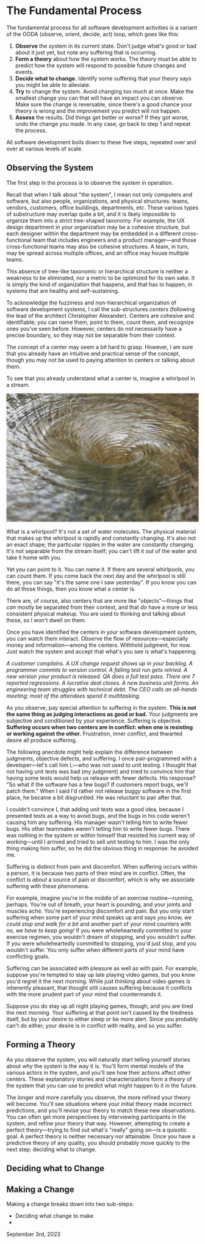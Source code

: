 # The Fundamental Process

The fundamental process for all software development activities is a variant of the OODA (observe, orient, decide, act) loop, which goes like this:

1. **Observe** the system in its current state. Don't judge what's good or bad about it just yet, but note any suffering that is occurring.
2. **Form a theory** about how the system works. The theory must be able to predict how the system will respond to possible future changes and events.
3. **Decide what to change.** Identify some suffering that your theory says you might be able to alleviate.
3. **Try** to change the system. Avoid changing too much at once. Make the smallest change you can that will have an impact you can observe. Make sure the change is reversable, since there's a good chance your theory is wrong and the improvement you predict will not happen.
4. **Assess** the results. Did things get better or worse? If they got worse, undo the change you made. In any case, go back to step 1 and repeat the process.

All software development boils down to these five steps, repeated over and over at various levels of scale.

## Observing the System

The first step in the process is to observe the system in operation.

Recall that when I talk about "the system", I mean not only computers and software, but also people, organizations, and physical structures: teams, vendors, customers, office buildings, departments, etc. These various types of substructure may overlap quite a bit, and it is likely impossible to organize them into a strict tree-shaped taxonomy. For example, the UX design department in your organization may be a cohesive structure, but each designer within the department may be embedded in a different cross-functional team that includes engineers and a product manager—and those cross-functional teams may also be cohesive structures. A team, in turn, may be spread across multiple offices, and an office may house multiple teams.

This absence of tree-like taxonomic or hierarchical structure is neither a weakness to be eliminated, nor a metric to be optimized for its own sake. It is simply the kind of organization that happens, and that has to happen, in systems that are healthy and self-sustaining.

To acknowledge the fuzziness and non-hierarchical organization of software development systems, I call the sub-structures _centers_ (following the lead of the architect Christopher Alexander). Centers are cohesive and identifiable; you can name them, point to them, count them, and recognize ones you've seen before. However, centers do not necessarily have a precise boundary, so they may not be separable from their context.

The concept of a center may seem a bit hard to grasp. However, I am sure that you already have an intuitive and practical sense of the concept, though you may not be used to paying attention to centers or talking about them.

To see that you already understand what a center is, imagine a whirlpool in a stream.

![a whirlpool](whirlpool.png)


What is a whirlpool? It's not a set of water molecules. The physical material that makes up the whirlpool is rapidly and constantly changing. It's also not an exact shape; the particular ripples in the water are constantly changing. It's not separable from the stream itself; you can't lift it out of the water and take it home with you.

Yet you can point to it. You can name it. If there are several whirlpools, you can count them. If you come back the next day and the whirlpool is still there, you can say "it's the same one I saw yesterday". If you know you can do all those things, then you know what a center is.

There are, of course, also centers that are more like "objects"—things that _can_ mostly be separated from their context, and that _do_ have a more or less consistent physical makeup. You are used to thinking and talking about these, so I won't dwell on them.

Once you have identified the centers in your software development system, you can watch them interact. Observe the flow of resources—especially money and information—among the centers. Withhold judgment, for now. Just watch the system and accept that what's you see is what's happening.

_A customer complains. A UX change request shows up in your backlog. A programmer commits to version control. A failing test run gets retried. A new version your product is released. QA does a full test pass. There are 7 reported regressions. A lucrative deal closes. A new business unit forms. An engineering team struggles with technical debt. The CEO calls an all-hands meeting; most of the attendees spend it multitasking._

As you observe, pay special attention to suffering in the system. **This is not the same thing as judging interactions as good or bad.** Your judgments are subjective and conditioned by your experience. Suffering is objective. **Suffering occurs when two centers are in conflict: when one is resisting or working against the other.** Frustration, inner conflict, and thwarted desire all produce suffering.

The following anecdote might help explain the difference between judgments, objective defects, and suffering. I once pair-programmed with a developer—let's call him L—who was not used to unit testing. I thought that not having unit tests was bad (my judgment) and tried to convince him that having some tests would help us release with fewer defects. His response? "So what if the software has a few bugs? If customers report bugs, we'll patch them." When I said I'd rather not release buggy software in the first place, he became a bit disgruntled. He was reluctant to pair after that.

I couldn't convince L that adding unit tests was a good idea, because I presented tests as a way to avoid bugs, and the bugs in his code weren't causing him any suffering. His manager wasn't telling him to write fewer bugs. His other teammates weren't telling him to write fewer bugs. There was nothing in the system or within himself that resisted his current way of working—until  I arrived and tried to sell unit testing to him. I was the only thing making him suffer, so he did the obvious thing in response: he avoided me.

Suffering is distinct from pain and discomfort. When suffering occurs within a person, it is because two parts of their mind are in conflict. Often, the conflict is _about_ a source of pain or discomfort, which is why we associate suffering with these phenomena.

For example, imagine you're in the middle of an exercise routine—running, perhaps. You're out of breath, your heart is pounding, and your joints and muscles ache. You're experiencing discomfort and pain. But you only start suffering when some part of your mind speaks up and says _you know, we could stop and walk for a bit_ and another part of your mind counters with _no, we have to keep going!_ If you were wholeheartedly committed to your exercise regimen, you wouldn't dream of stopping, and you wouldn't suffer. If you were wholeheartedly committed to stopping, you'd just stop, and you wouldn't suffer. You only suffer when different parts of your mind have conflicting goals.

Suffering can be associated with pleasure as well as with pain. For example, suppose you're tempted to stay up late playing video games, but you know you'd regret it the next morning. While just thinking about video games is inherently pleasant, that thought still causes suffering because it conflicts with the more prudent part of your mind that countermands it.

Suppose you do stay up all night playing games, though, and you are tired the next morning. Your suffering at that point isn't caused by the tiredness itself, but by your desire to either sleep or be more alert. Since you probably can't do either, your desire is in conflict with reality, and so you suffer.

## Forming a Theory

As you observe the system, you will naturally start telling yourself stories about _why_ the system is the way it is. You'll form mental models of the various actors in the system, and you'll see how their actions affect other centers. These explanatory stories and characterizations form a _theory_ of the system that you can use to predict what might happen to it in the future.

The longer and more carefully you observe, the more refined your theory will become. You'll see situations where your initial theory made incorrect predictions, and you'll revise your theory to match these new observations. You can often get more perspectives by interviewing participants in the system, and refine your theory that way. However, attempting to create a perfect theory—trying to find out what's "really" going on—is a quixotic goal. A perfect theory is neither necessary nor attainable. Once you have a predictive theory of any quality, you should probably move quickly to the next step: deciding what to change.

## Deciding what to Change

## Making a Change

Making a change breaks down into two sub-steps:

- Deciding what change to make
- 

September 3rd, 2023